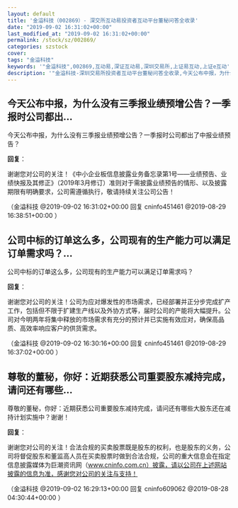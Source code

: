 ```yaml
---
layout: default
title: '金溢科技（002869）- 深交所互动易投资者互动平台董秘问答全收录'
date: "2019-09-02 16:31:02+00:00"
last_modified_at: "2019-09-02 16:31:02+00:00"
permalink: /stock/sz/002869/
categories: szstock
cover: 
tags: "金溢科技"
keywords: '"金溢科技",002869,互动易,深证互动易,深圳交易所,上证易互动,上证e互动'
description: '"金溢科技-深圳交易所投资者互动平台董秘问答全收录,今天公布中报，为什么没有三季报业绩预增公告？一季报时公司都出了中报业绩预告？"'
---
```


## 今天公布中报，为什么没有三季报业绩预增公告？一季报时公司都出...

今天公布中报，为什么没有三季报业绩预增公告？一季报时公司都出了中报业绩预告？

**回复**：

谢谢您对公司的关注！《中小企业板信息披露业务备忘录第1号——业绩预告、业绩快报及其修正》（2019年3月修订）准则对于需披露业绩预告的情形、以及披露期限有明确要求，公司需遵循执行，敬请持续关注公司公告！ 

（金溢科技  @2019-09-02 16:31:02+00:00 回复 cninfo451461  @2019-08-29 16:38:51+00:00 ）

## 公司中标的订单这么多，公司现有的生产能力可以满足订单需求吗？...

公司中标的订单这么多，公司现有的生产能力可以满足订单需求吗？

**回复**：

谢谢您对公司的关注！公司为应对爆发性的市场需求，已经部署并正分步完成扩产工作，包括但不限于扩建生产线以及外协方式等，届时公司的产能将大幅提升。公司对今明两年将集中释放的市场需求有充分的预计并已实施有效应对，确保高品质、高效率响应客户的供货需求。 

（金溢科技  @2019-09-02 16:30:16+00:00 回复 cninfo451461  @2019-08-29 16:37:02+00:00 ）

## 尊敬的董秘，你好：近期获悉公司重要股东减持完成，请问还有哪些...

尊敬的董秘，你好：近期获悉公司重要股东减持完成，请问还有哪些大股东还在减持计划实施中？谢谢！

**回复**：

谢谢您对公司的关注！合法合规的买卖股票既是股东的权利，也是股东的义务，公司将督促股东和董监高人员在买卖股票时做到合法合规，公司的重大信息会在指定信息披露媒体为巨潮资讯网（www.cninfo.com.cn）披露，请以公司在上述网站披露的信息为准，感谢您对公司的关注与支持！ 

（金溢科技  @2019-09-02 16:29:13+00:00 回复 cninfo609062  @2019-08-28 04:30:44+00:00 ）

